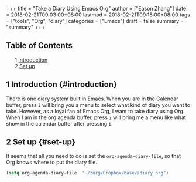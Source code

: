 +++
title = "Take a Diary Using Emacs Org"
author = ["Eason Zhang"]
date = 2018-02-21T09:03:00+08:00
lastmod = 2018-02-21T09:18:00+08:00
tags = ["tools", "Org", "diary"]
categories = ["Emacs"]
draft = false
summary = "summary"
+++

<style>
  .ox-hugo-toc ul {
    list-style: none;
  }
</style>
<div class="ox-hugo-toc toc">
<div></div>

## Table of Contents

- <span class="section-num">1</span> [Introduction](#introduction)
- <span class="section-num">2</span> [Set up](#set-up)
</div>
<!--endtoc-->


## <span class="section-num">1</span> Introduction {#introduction}



There is one diary system built in Emacs. When you are in the
Calendar buffer, press `i` will bring you a menu to select what
kind of diary you want to take. However, as a loyal fan of Emacs
Org, I want to take diary using Org. When I am in the org agenda
buffer, press `i` will bring me a menu like what show in the
calendar buffer after pressing `i`.


## <span class="section-num">2</span> Set up {#set-up}



It seems that all you need to do is set the
  `org-agenda-diary-file`, so that Org knows where to put the
  diary file.

```lisp
(setq org-agenda-diary-file  "~/zorg/Dropbox/base/zdiary.org")
```
